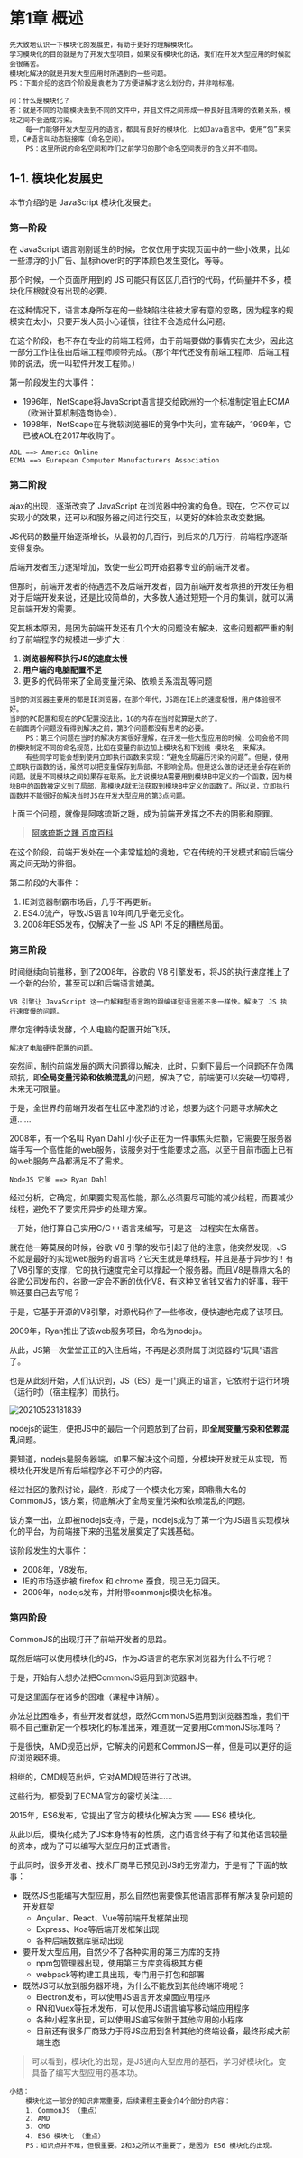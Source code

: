 # 第1章 概述

```
先大致地认识一下模块化的发展史，有助于更好的理解模块化。
学习模块化的目的就是为了开发大型项目，如果没有模块化的话，我们在开发大型应用的时候就会很痛苦。
模块化解决的就是开发大型应用时所遇到的一些问题。
PS：下面介绍的这四个阶段是袁老为了方便讲解才这么划分的，并非啥标准。

问：什么是模块化？
答：就是不同的功能模块丢到不同的文件中，并且文件之间形成一种良好且清晰的依赖关系，模块之间不会造成污染。
    每一门能够开发大型应用的语言，都具有良好的模块化，比如Java语言中，使用“包”来实现，C#语言叫动态链接库（命名空间）。
    PS：这里所说的命名空间和咋们之前学习的那个命名空间表示的含义并不相同。
```

## 1-1. 模块化发展史

本节介绍的是 JavaScript 模块化发展史。

### 第一阶段

在 JavaScript 语言刚刚诞生的时候，它仅仅用于实现页面中的一些小效果，比如一些漂浮的小广告、鼠标hover时的字体颜色发生变化，等等。

那个时候，一个页面所用到的 JS 可能只有区区几百行的代码，代码量并不多，模块化压根就没有出现的必要。

在这种情况下，语言本身所存在的一些缺陷往往被大家有意的忽略，因为程序的规模实在太小，只要开发人员小心谨慎，往往不会造成什么问题。

在这个阶段，也不存在专业的前端工程师，由于前端要做的事情实在太少，因此这一部分工作往往由后端工程师顺带完成。（那个年代还没有前端工程师、后端工程师的说法，统一叫软件开发工程师。）

第一阶段发生的大事件：

- 1996年，NetScape将JavaScript语言提交给欧洲的一个标准制定阻止ECMA（欧洲计算机制造商协会）。
- 1998年，NetScape在与微软浏览器IE的竞争中失利，宣布破产，1999年，它已被AOL在2017年收购了。

```
AOL ==> America Online
ECMA ==> European Computer Manufacturers Association
```

### 第二阶段

ajax的出现，逐渐改变了 JavaScript 在浏览器中扮演的角色。现在，它不仅可以实现小的效果，还可以和服务器之间进行交互，以更好的体验来改变数据。

JS代码的数量开始逐渐增长，从最初的几百行，到后来的几万行，前端程序逐渐变得复杂。

后端开发者压力逐渐增加，致使一些公司开始招募专业的前端开发者。

但那时，前端开发者的待遇远不及后端开发者，因为前端开发者承担的开发任务相对于后端开发来说，还是比较简单的，大多数人通过短短一个月的集训，就可以满足前端开发的需要。

究其根本原因，是因为前端开发还有几个大的问题没有解决，这些问题都严重的制约了前端程序的规模进一步扩大：

1. **浏览器解释执行JS的速度太慢**
2. **用户端的电脑配置不足**
3. 更多的代码带来了全局变量污染、依赖关系混乱等问题

```
当时的浏览器主要用的都是IE浏览器，在那个年代，JS跑在IE上的速度极慢，用户体验很不好。
当时的PC配置和现在的PC配置没法比，1G的内存在当时就算是大的了。
在前面两个问题没有得到解决之前，第3个问题都没有思考的必要。
    PS：第三个问题在当时的解决方案很好理解，在开发一些大型应用的时候，公司会给不同的模块制定不同的命名规范，比如在变量的前边加上模块名和下划线 模块名_ 来解决。
    有些同学可能会想到使用立即执行函数来实现：“避免全局遍历污染的问题”。但是，使用立即执行函数的话，虽然可以把变量保存到局部，不影响全局。但是这么做的话还是会存在新的问题，就是不同模块之间如果存在联系，比方说模块A需要用到模块B中定义的一个函数，因为模块B中的函数被定义到了局部，那模块A就无法获取到模块B中定义的函数了。所以说，立即执行函数并不能很好的解决当时JS在开发大型应用的第3点问题。
```

上面三个问题，就像是阿喀琉斯之踵，成为前端开发挥之不去的阴影和原罪。

> [阿喀琉斯之踵 百度百科](https://baike.baidu.com/item/%E9%98%BF%E5%96%80%E7%90%89%E6%96%AF%E4%B9%8B%E8%B8%B5/340132?fr=aladdin)

在这个阶段，前端开发处在一个非常尴尬的境地，它在传统的开发模式和前后端分离之间无助的徘徊。

第二阶段的大事件：

1. IE浏览器制霸市场后，几乎不再更新。
2. ES4.0流产，导致JS语言10年间几乎毫无变化。
3. 2008年ES5发布，仅解决了一些 JS API 不足的糟糕局面。

### 第三阶段

时间继续向前推移，到了2008年，谷歌的 V8 引擎发布，将JS的执行速度推上了一个新的台阶，甚至可以和后端语言媲美。

```
V8 引擎让 JavaScript 这一门解释型语言跑的跟编译型语言差不多一样快。解决了 JS 执行速度慢的问题。
```

摩尔定律持续发酵，个人电脑的配置开始飞跃。

```
解决了电脑硬件配置的问题。
```

突然间，制约前端发展的两大问题得以解决，此时，只剩下最后一个问题还在负隅顽抗，即**全局变量污染和依赖混乱**的问题，解决了它，前端便可以突破一切障碍，未来无可限量。

于是，全世界的前端开发者在社区中激烈的讨论，想要为这个问题寻求解决之道......

2008年，有一个名叫 Ryan Dahl 小伙子正在为一件事焦头烂额，它需要在服务器端手写一个高性能的web服务，该服务对于性能要求之高，以至于目前市面上已有的web服务产品都满足不了需求。

```
NodeJS 它爹 ==> Ryan Dahl
```

经过分析，它确定，如果要实现高性能，那么必须要尽可能的减少线程，而要减少线程，避免不了要实用异步的处理方案。

一开始，他打算自己实用C/C++语言来编写，可是这一过程实在太痛苦。

就在他一筹莫展的时候，谷歌 V8 引擎的发布引起了他的注意，他突然发现，JS不就是最好的实现web服务的语言吗？它天生就是单线程，并且是基于异步的！有了V8引擎的支撑，它的执行速度完全可以撑起一个服务器。而且V8是鼎鼎大名的谷歌公司发布的，谷歌一定会不断的优化V8，有这种又省钱又省力的好事，我干嘛还要自己去写呢？

于是，它基于开源的V8引擎，对源代码作了一些修改，便快速地完成了该项目。

2009年，Ryan推出了该web服务项目，命名为nodejs。

从此，JS第一次堂堂正正的入住后端，不再是必须附属于浏览器的“玩具”语言了。

也是从此刻开始，人们认识到，JS（ES）是一门真正的语言，它依附于运行环境（运行时）（宿主程序）而执行。

![20210523181839](https://cdn.jsdelivr.net/gh/123taojiale/dahuyou_picture@main/blogs/20210523181839.png)

nodejs的诞生，便把JS中的最后一个问题放到了台前，即**全局变量污染和依赖混乱**问题。

要知道，nodejs是服务器端，如果不解决这个问题，分模块开发就无从实现，而模块化开发是所有后端程序必不可少的内容。

经过社区的激烈讨论，最终，形成了一个模块化方案，即鼎鼎大名的CommonJS，该方案，彻底解决了全局变量污染和依赖混乱的问题。

该方案一出，立即被nodejs支持，于是，nodejs成为了第一个为JS语言实现模块化的平台，为前端接下来的迅猛发展奠定了实践基础。

该阶段发生的大事件：

- 2008年，V8发布。
- IE的市场逐步被 firefox 和 chrome 蚕食，现已无力回天。
- 2009年，nodejs发布，并附带commonjs模块化标准。

### 第四阶段

CommonJS的出现打开了前端开发者的思路。

既然后端可以使用模块化的JS，作为JS语言的老东家浏览器为什么不行呢？

于是，开始有人想办法把CommonJS运用到浏览器中。

可是这里面存在诸多的困难（课程中详解）。

办法总比困难多，有些开发者就想，既然CommonJS运用到浏览器困难，我们干嘛不自己重新定一个模块化的标准出来，难道就一定要用CommonJS标准吗？

于是很快，AMD规范出炉，它解决的问题和CommonJS一样，但是可以更好的适应浏览器环境。

相继的，CMD规范出炉，它对AMD规范进行了改进。

这些行为，都受到了ECMA官方的密切关注......

2015年，ES6发布，它提出了官方的模块化解决方案 —— ES6 模块化。

从此以后，模块化成为了JS本身特有的性质，这门语言终于有了和其他语言较量的资本，成为了可以编写大型应用的正式语言。

于此同时，很多开发者、技术厂商早已预见到JS的无穷潜力，于是有了下面的故事：

- 既然JS也能编写大型应用，那么自然也需要像其他语言那样有解决复杂问题的开发框架
  - Angular、React、Vue等前端开发框架出现
  - Express、Koa等后端开发框架出现
  - 各种后端数据库驱动出现
- 要开发大型应用，自然少不了各种实用的第三方库的支持
  - npm包管理器出现，使用第三方库变得极其方便
  - webpack等构建工具出现，专门用于打包和部署
- 既然JS可以放到服务器环境，为什么不能放到其他终端环境呢？
  - Electron发布，可以使用JS语言开发桌面应用程序
  - RN和Vuex等技术发布，可以使用JS语言编写移动端应用程序
  - 各种小程序出现，可以使用JS编写依附于其他应用的小程序
  - 目前还有很多厂商致力于将JS应用到各种其他的终端设备，最终形成大前端生态

> 可以看到，模块化的出现，是JS通向大型应用的基石，学习好模块化，变具备了编写大型应用的基本功。

```
小结：
    模块化这一部分的知识非常重要，后续课程主要会介4个部分的内容：
    1. CommonJS （重点）
    2. AMD
    3. CMD
    4. ES6 模块化 （重点）
    PS：知识点并不难，但很重要。2和3之所以不重要了，是因为 ES6 模块化的出现。
```